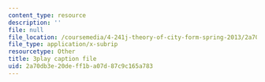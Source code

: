 ```yaml
---
content_type: resource
description: ''
file: null
file_location: /coursemedia/4-241j-theory-of-city-form-spring-2013/2a70db3e20deff1ba07d87c9c165a783_HHpf1He752s.srt
file_type: application/x-subrip
resourcetype: Other
title: 3play caption file
uid: 2a70db3e-20de-ff1b-a07d-87c9c165a783
---
```

